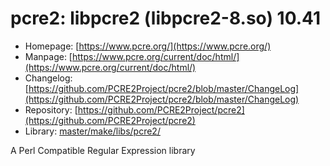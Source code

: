 # pcre2: libpcre2 (libpcre2-8.so) 10.41
 - Homepage: [https://www.pcre.org/](https://www.pcre.org/)
 - Manpage: [https://www.pcre.org/current/doc/html/](https://www.pcre.org/current/doc/html/)
 - Changelog: [https://github.com/PCRE2Project/pcre2/blob/master/ChangeLog](https://github.com/PCRE2Project/pcre2/blob/master/ChangeLog)
 - Repository: [https://github.com/PCRE2Project/pcre2](https://github.com/PCRE2Project/pcre2)
 - Library: [master/make/libs/pcre2/](https://github.com/Freetz-NG/freetz-ng/tree/master/make/libs/pcre2/)

A Perl Compatible Regular Expression library
